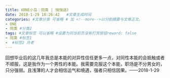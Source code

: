```yaml
---
title: 《ONE小岛：同类 | 悄悄话》
date: 2018-1-29 18:26:42   #文章生成时间
categories: #文章分类 可省略 # 加 <!--more-->以分割摘要与文章正文。
- ONE
- 同类 #分类2
tags: #文章标签 可以省略 #设置为则当前页没有打赏按钮reward: false
- 同类 #标签1
-  #标签2 月老
---
```

回想毕业后的这几年我总是本能的对异性信任更多一点，对同性本能的会抵触或者不顺服，这是我作为一个男性的本能。我需要克服这个本能，职场是不分男女的，只分强弱。且浅薄的人才会相信运气和境遇，强者只相信因果。——2018-1-29










